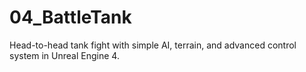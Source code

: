 # 04_BattleTank
Head-to-head tank fight with simple AI, terrain, and advanced control system in Unreal Engine 4.
